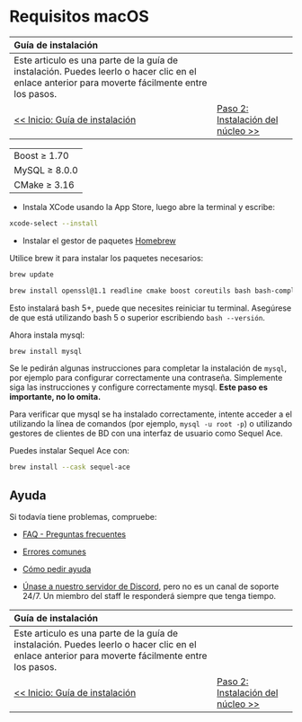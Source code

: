 # Requisitos macOS

| Guía de instalación                                                                                                                             |                                                              |
| :---------------------------------------------------------------------------------------------------------------------------------------------- | :----------------------------------------------------------- |
| Este articulo es una parte de la guía de instalación. Puedes leerlo o hacer clic en el enlace anterior para moverte fácilmente entre los pasos. |
| [<< Inicio: Guía de instalación](classic-installation)                                                                                          | [Paso 2: Instalación del núcleo >>](macos-core-installation) |

|               |
| :------------ |
| Boost ≥ 1.70  |
| MySQL ≥ 8.0.0 |
| CMake ≥ 3.16  |

- Instala XCode usando la App Store, luego abre la terminal y escribe:

```sh
xcode-select --install
```

- Instalar el gestor de paquetes [Homebrew](http://brew.sh/)

Utilice brew it para instalar los paquetes necesarios:

```sh
brew update
```

```sh
brew install openssl@1.1 readline cmake boost coreutils bash bash-completion coreutils
```

Esto instalará bash 5+, puede que necesites reiniciar tu terminal.
Asegúrese de que está utilizando bash 5 o superior escribiendo `bash --versión`.

Ahora instala mysql:

```sh
brew install mysql
```

Se le pedirán algunas instrucciones para completar la instalación de `mysql`, por ejemplo para configurar correctamente una contraseña. Simplemente siga las instrucciones y configure correctamente mysql. **Este paso es importante, no lo omita.**

Para verificar que mysql se ha instalado correctamente, intente acceder a el utilizando la línea de comandos (por ejemplo, `mysql -u root -p`) o utilizando gestores de clientes de BD con una interfaz de usuario como Sequel Ace.

Puedes instalar Sequel Ace con:

```sh
brew install --cask sequel-ace
```

## Ayuda

Si todavía tiene problemas, compruebe:

* [FAQ - Preguntas frecuentes](faq)

* [Errores comunes](common-errors)

* [Cómo pedir ayuda](how-to-ask-for-help)

* [Únase a nuestro servidor de Discord](https://discord.gg/gkt4y2x), pero no es un canal de soporte 24/7. Un miembro del staff le responderá siempre que tenga tiempo.

| Guía de instalación                                                                                                                             |                                                              |
| :---------------------------------------------------------------------------------------------------------------------------------------------- | :----------------------------------------------------------- |
| Este articulo es una parte de la guía de instalación. Puedes leerlo o hacer clic en el enlace anterior para moverte fácilmente entre los pasos. |
| [<< Inicio: Guía de instalación](classic-installation)                                                                                          | [Paso 2: Instalación del núcleo >>](macos-core-installation) |
